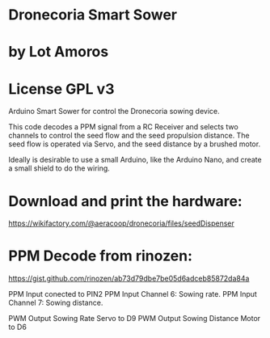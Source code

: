 # Dronecoria Smart Sower
# by Lot Amoros
# License GPL v3
Arduino Smart Sower for control the Dronecoria sowing device.

This code decodes a PPM signal from a RC Receiver and selects two channels to control the seed flow and the seed propulsion distance.
The seed flow is operated via Servo, and the seed distance by a brushed motor.

Ideally is desirable to use a small Arduino, like the Arduino Nano, and create a small shield to do the wiring.

# Download and print the hardware:
https://wikifactory.com/@aeracoop/dronecoria/files/seedDispenser

# PPM Decode from rinozen:
https://gist.github.com/rinozen/ab73d79dbe7be05d6adceb85872da84a

PPM Input conected to PIN2
PPM Input Channel 6: Sowing rate.
PPM Input Channel 7: Sowing distance.

PWM Output Sowing Rate Servo to D9
PWM Output Sowing Distance Motor to D6

